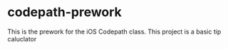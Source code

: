 # codepath-prework
This is the prework for the iOS Codepath class. This project is a basic tip caluclator
